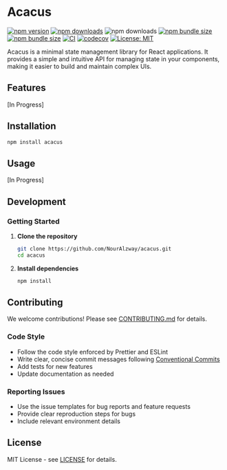# Acacus

[![npm version](https://badge.fury.io/js/acacus.svg)](https://badge.fury.io/js/acacus)
[![npm downloads](https://img.shields.io/npm/dm/acacus.svg?style=flat&label=Monthly%20Downloads)](https://www.npmjs.com/package/acacus)
![npm downloads](https://img.shields.io/npm/dt/acacus?style=flat&label=Total%20Downloads)
[![npm bundle size](https://img.shields.io/bundlephobia/min/acacus)](https://www.npmjs.com/package/acacus)
[![npm bundle size](https://img.shields.io/bundlephobia/minzip/acacus)](https://www.npmjs.com/package/acacus)
[![CI](https://github.com/NourAlzway/acacus/actions/workflows/test-and-build.yml/badge.svg)](https://github.com/NourAlzway/acacus/actions/workflows/test-and-build.yml)
[![codecov](https://codecov.io/gh/NourAlzway/acacus/branch/master/graph/badge.svg)](https://codecov.io/gh/NourAlzway/acacus)
[![License: MIT](https://img.shields.io/badge/License-MIT-yellow.svg)](https://opensource.org/licenses/MIT)

Acacus is a minimal state management library for React applications. It provides a simple and intuitive API for managing state in your components, making it easier to build and maintain complex UIs.

## Features

[In Progress]

## Installation

```bash
npm install acacus
```

## Usage

[In Progress]

## Development

### Getting Started

1. **Clone the repository**

   ```bash
   git clone https://github.com/NourAlzway/acacus.git
   cd acacus
   ```

2. **Install dependencies**

   ```bash
   npm install
   ```

## Contributing

We welcome contributions! Please see [CONTRIBUTING.md](CONTRIBUTING.md) for details.

### Code Style

- Follow the code style enforced by Prettier and ESLint
- Write clear, concise commit messages following [Conventional Commits](https://conventionalcommits.org/)
- Add tests for new features
- Update documentation as needed

### Reporting Issues

- Use the issue templates for bug reports and feature requests
- Provide clear reproduction steps for bugs
- Include relevant environment details

## License

MIT License - see [LICENSE](LICENSE) for details.
